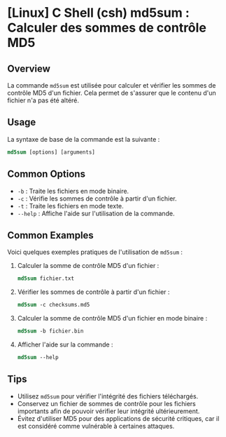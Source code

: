 # [Linux] C Shell (csh) md5sum : Calculer des sommes de contrôle MD5

## Overview
La commande `md5sum` est utilisée pour calculer et vérifier les sommes de contrôle MD5 d'un fichier. Cela permet de s'assurer que le contenu d'un fichier n'a pas été altéré.

## Usage
La syntaxe de base de la commande est la suivante :

```csh
md5sum [options] [arguments]
```

## Common Options
- `-b` : Traite les fichiers en mode binaire.
- `-c` : Vérifie les sommes de contrôle à partir d'un fichier.
- `-t` : Traite les fichiers en mode texte.
- `--help` : Affiche l'aide sur l'utilisation de la commande.

## Common Examples
Voici quelques exemples pratiques de l'utilisation de `md5sum` :

1. Calculer la somme de contrôle MD5 d'un fichier :
   ```csh
   md5sum fichier.txt
   ```

2. Vérifier les sommes de contrôle à partir d'un fichier :
   ```csh
   md5sum -c checksums.md5
   ```

3. Calculer la somme de contrôle MD5 d'un fichier en mode binaire :
   ```csh
   md5sum -b fichier.bin
   ```

4. Afficher l'aide sur la commande :
   ```csh
   md5sum --help
   ```

## Tips
- Utilisez `md5sum` pour vérifier l'intégrité des fichiers téléchargés.
- Conservez un fichier de sommes de contrôle pour les fichiers importants afin de pouvoir vérifier leur intégrité ultérieurement.
- Évitez d'utiliser MD5 pour des applications de sécurité critiques, car il est considéré comme vulnérable à certaines attaques.